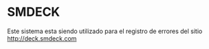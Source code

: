 # SMDECK
Este sistema esta siendo utilizado para el registro de errores del sitio http://deck.smdeck.com
